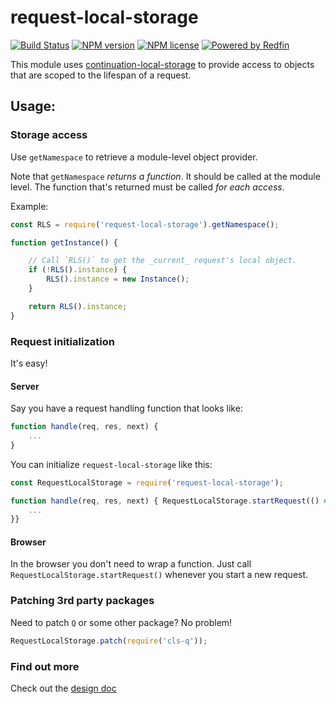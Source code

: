 # request-local-storage
[![Build Status][build-badge-img]][build-url] [![NPM version][npm-version-img]][npm-url] [![NPM license][npm-license-img]][npm-url] [![Powered by Redfin][redfin-img]][redfin-url]

This module uses
[continuation-local-storage](https://github.com/othiym23/node-continuation-local-storage)
to provide access to objects that are scoped to the lifespan of a request.

## Usage:

### Storage access

Use `getNamespace` to retrieve a module-level object provider.

Note that `getNamespace` _returns a function_.  It should be called at the
module level.  The function that's returned must be called _for each access_.

Example:

```javascript
const RLS = require('request-local-storage').getNamespace();

function getInstance() {

	// Call `RLS()` to get the _current_ request's local object.
	if (!RLS().instance) {
		RLS().instance = new Instance();
	}

	return RLS().instance;
}
```

### Request initialization

It's easy!

#### Server

Say you have a request handling function that looks like:

```javascript
function handle(req, res, next) {
	...
}
```

You can initialize `request-local-storage` like this:

```javascript
const RequestLocalStorage = require('request-local-storage');

function handle(req, res, next) { RequestLocalStorage.startRequest(() => {
	...
}}
```

#### Browser

In the browser you don't need to wrap a function.  Just call
`RequestLocalStorage.startRequest()` whenever you start a new request.

### Patching 3rd party packages

Need to patch `Q` or some other package?  No problem!

```javascript
RequestLocalStorage.patch(require('cls-q'));
```

### Find out more

Check out the [design doc](/docs/design.md)

[build-badge-img]: https://travis-ci.org/redfin/request-local-storage.svg?branch=master
[build-url]: https://travis-ci.org/redfin/request-local-storage
[npm-version-img]: https://badge.fury.io/js/request-local-storage.svg
[npm-url]: https://npmjs.org/package/request-local-storage
[redfin-url]: https://www.redfin.com
[redfin-img]: https://img.shields.io/badge/Powered%20By-Redfin-c82021.svg
[npm-license-img]: https://img.shields.io/npm/l/request-local-storage.svg
